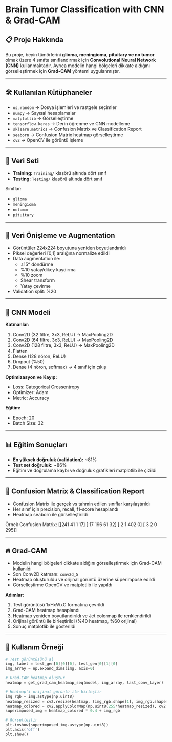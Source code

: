 # Brain Tumor Classification with CNN & Grad-CAM

## 📋 Proje Hakkında
Bu proje, beyin tümörlerini **glioma, meningioma, pituitary ve no tumor** olmak üzere 4 sınıfta sınıflandırmak için **Convolutional Neural Network (CNN)** kullanmaktadır. Ayrıca modelin hangi bölgeleri dikkate aldığını görselleştirmek için **Grad-CAM** yöntemi uygulanmıştır.

---

## 🛠️ Kullanılan Kütüphaneler
- `os`, `random` → Dosya işlemleri ve rastgele seçimler
- `numpy` → Sayısal hesaplamalar
- `matplotlib` → Görselleştirme
- `tensorflow.keras` → Derin öğrenme ve CNN modelleme
- `sklearn.metrics` → Confusion Matrix ve Classification Report
- `seaborn` → Confusion Matrix heatmap görselleştirme
- `cv2` → OpenCV ile görüntü işleme

---

## 📁 Veri Seti
- **Training:** `Training/` klasörü altında dört sınıf  
- **Testing:** `Testing/` klasörü altında dört sınıf  

Sınıflar:
- `glioma`
- `meningioma`
- `notumor`
- `pituitary`

---

## 🔄 Veri Önişleme ve Augmentation
- Görüntüler 224x224 boyutuna yeniden boyutlandırıldı
- Piksel değerleri [0,1] aralığına normalize edildi
- Data augmentation ile:
  - ±15° döndürme
  - %10 yatay/dikey kaydırma
  - %10 zoom
  - Shear transform
  - Yatay çevirme
- Validation split: %20

---

## 🧠 CNN Modeli
**Katmanlar:**
1. Conv2D (32 filtre, 3x3, ReLU) → MaxPooling2D
2. Conv2D (64 filtre, 3x3, ReLU) → MaxPooling2D
3. Conv2D (128 filtre, 3x3, ReLU) → MaxPooling2D
4. Flatten
5. Dense (128 nöron, ReLU)
6. Dropout (%50)
7. Dense (4 nöron, softmax) → 4 sınıf için çıkış

**Optimizasyon ve Kayıp:**
- Loss: Categorical Crossentropy
- Optimizer: Adam
- Metric: Accuracy

**Eğitim:**
- Epoch: 20
- Batch Size: 32

---

## 📊 Eğitim Sonuçları
- **En yüksek doğruluk (validation):** ~81%
- **Test set doğruluk:** ~86%
- Eğitim ve doğrulama kaybı ve doğruluk grafikleri matplotlib ile çizildi

---

## 🧾 Confusion Matrix & Classification Report
- Confusion Matrix ile gerçek vs tahmin edilen sınıflar karşılaştırıldı
- Her sınıf için precision, recall, f1-score hesaplandı
- Heatmap seaborn ile görselleştirildi

Örnek Confusion Matrix:
[[241 41 1 17]
[ 17 196 61 32]
[ 2 1 402 0]
[ 3 2 0 295]]


---

## 🔥 Grad-CAM
- Modelin hangi bölgeleri dikkate aldığını görselleştirmek için Grad-CAM kullanıldı
- Son Conv2D katmanı: `conv2d_5`
- Heatmap oluşturuldu ve orijinal görüntü üzerine süperimpose edildi
- Görselleştirme OpenCV ve matplotlib ile yapıldı

**Adımlar:**
1. Test görüntüsü 1xHxWxC formatına çevrildi
2. Grad-CAM heatmap hesaplandı
3. Heatmap yeniden boyutlandırıldı ve Jet colormap ile renklendirildi
4. Orijinal görüntü ile birleştirildi (%40 heatmap, %60 orijinal)
5. Sonuç matplotlib ile gösterildi

---

## 📌 Kullanım Örneği
```python
# Test görüntüsünü al
img, label = test_gen[0][0][0], test_gen[0][1][0]
img_array = np.expand_dims(img, axis=0)

# Grad-CAM heatmap oluştur
heatmap = get_grad_cam_heatmap_seq(model, img_array, last_conv_layer)

# Heatmap'i orijinal görüntü ile birleştir
img_rgb = img.astype(np.uint8)
heatmap_resized = cv2.resize(heatmap, (img_rgb.shape[1], img_rgb.shape[0]))
heatmap_colored = cv2.applyColorMap(np.uint8(255*heatmap_resized), cv2.COLORMAP_JET)
superimposed_img = heatmap_colored * 0.4 + img_rgb

# Görselleştir
plt.imshow(superimposed_img.astype(np.uint8))
plt.axis('off')
plt.show()
